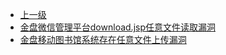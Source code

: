 * [上一级](docs/wy876_poc/)
* [金盘微信管理平台download.jsp任意文件读取漏洞](docs/wy876_poc/%E9%87%91%E7%9B%98/%E9%87%91%E7%9B%98%E5%BE%AE%E4%BF%A1%E7%AE%A1%E7%90%86%E5%B9%B3%E5%8F%B0download.jsp%E4%BB%BB%E6%84%8F%E6%96%87%E4%BB%B6%E8%AF%BB%E5%8F%96%E6%BC%8F%E6%B4%9E.md)
* [金盘移动图书馆系统存在任意文件上传漏洞](docs/wy876_poc/%E9%87%91%E7%9B%98/%E9%87%91%E7%9B%98%E7%A7%BB%E5%8A%A8%E5%9B%BE%E4%B9%A6%E9%A6%86%E7%B3%BB%E7%BB%9F%E5%AD%98%E5%9C%A8%E4%BB%BB%E6%84%8F%E6%96%87%E4%BB%B6%E4%B8%8A%E4%BC%A0%E6%BC%8F%E6%B4%9E.md)

